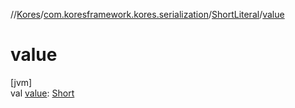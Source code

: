 //[Kores](../../../index.md)/[com.koresframework.kores.serialization](../index.md)/[ShortLiteral](index.md)/[value](value.md)

# value

[jvm]\
val [value](value.md): [Short](https://kotlinlang.org/api/latest/jvm/stdlib/kotlin/-short/index.html)
